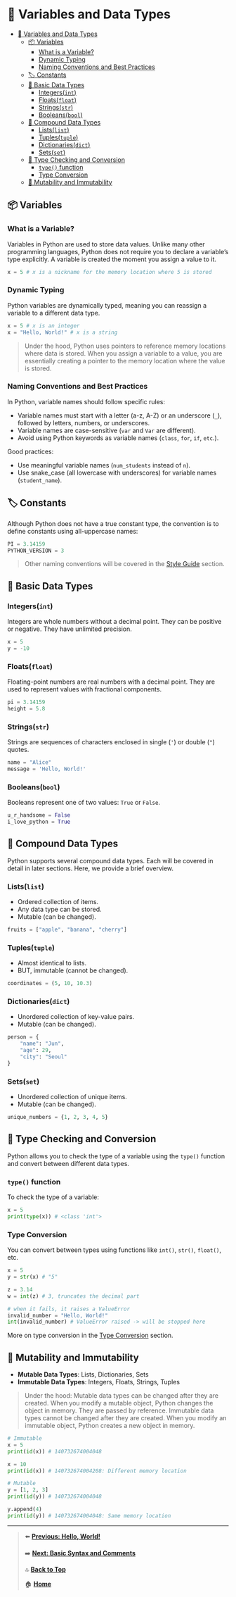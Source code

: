 # 📘 Variables and Data Types

- [📘 Variables and Data Types](#-variables-and-data-types)
  - [📦 Variables](#-variables)
    - [What is a Variable?](#what-is-a-variable)
    - [Dynamic Typing](#dynamic-typing)
    - [Naming Conventions and Best Practices](#naming-conventions-and-best-practices)
  - [🏷️ Constants](#️-constants)
  - [🔢 Basic Data Types](#-basic-data-types)
    - [Integers(`int`)](#integersint)
    - [Floats(`float`)](#floatsfloat)
    - [Strings(`str`)](#stringsstr)
    - [Booleans(`bool`)](#booleansbool)
  - [🧱 Compound Data Types](#-compound-data-types)
    - [Lists(`list`)](#listslist)
    - [Tuples(`tuple`)](#tuplestuple)
    - [Dictionaries(`dict`)](#dictionariesdict)
    - [Sets(`set`)](#setsset)
  - [📐 Type Checking and Conversion](#-type-checking-and-conversion)
    - [`type()` function](#type-function)
    - [Type Conversion](#type-conversion)
  - [🔗 Mutability and Immutability](#-mutability-and-immutability)

## 📦 Variables

### What is a Variable?

Variables in Python are used to store data values. Unlike many other programming languages, Python does not require you to declare a variable’s type explicitly. A variable is created the moment you assign a value to it.

```python
x = 5 # x is a nickname for the memory location where 5 is stored
```

### Dynamic Typing

Python variables are dynamically typed, meaning you can reassign a variable to a different data type.

```python
x = 5 # x is an integer
x = "Hello, World!" # x is a string
```

> Under the hood, Python uses pointers to reference memory locations where data is stored. When you assign a variable to a value, you are essentially creating a pointer to the memory location where the value is stored.

### Naming Conventions and Best Practices

In Python, variable names should follow specific rules:

- Variable names must start with a letter (a-z, A-Z) or an underscore (`_`), followed by letters, numbers, or underscores.
- Variable names are case-sensitive (`var` and `Var` are different).
- Avoid using Python keywords as variable names (`class`, `for`, `if`, `etc`.).

Good practices:

- Use meaningful variable names (`num_students` instead of `n`).
- Use snake_case (all lowercase with underscores) for variable names (`student_name`).

## 🏷️ Constants

Although Python does not have a true constant type, the convention is to define constants using all-uppercase names:

```python
PI = 3.14159
PYTHON_VERSION = 3
```

> Other naming conventions will be covered in the [Style Guide](../additional-topics/style-guide.md) section.

## 🔢 Basic Data Types

### Integers(`int`)

Integers are whole numbers without a decimal point. They can be positive or negative. They have unlimited precision.

```python
x = 5
y = -10
```

### Floats(`float`)

Floating-point numbers are real numbers with a decimal point. They are used to represent values with fractional components.

```python
pi = 3.14159
height = 5.8
```

### Strings(`str`)

Strings are sequences of characters enclosed in single (`'`) or double (`"`) quotes.

```python
name = "Alice"
message = 'Hello, World!'
```

### Booleans(`bool`)

Booleans represent one of two values: `True` or `False`.

```python
u_r_handsome = False
i_love_python = True
```

## 🧱 Compound Data Types

Python supports several compound data types. Each will be covered in detail in later sections. Here, we provide a brief overview.

### Lists(`list`)

- Ordered collection of items.
- Any data type can be stored.
- Mutable (can be changed).

```python
fruits = ["apple", "banana", "cherry"]
```

### Tuples(`tuple`)

- Almost identical to lists.
- BUT, immutable (cannot be changed).

```python
coordinates = (5, 10, 10.3)
```

### Dictionaries(`dict`)

- Unordered collection of key-value pairs.
- Mutable (can be changed).

```python
person = {
    "name": "Jun",
    "age": 29,
    "city": "Seoul"
}
```

### Sets(`set`)

- Unordered collection of unique items.
- Mutable (can be changed).

```python
unique_numbers = {1, 2, 3, 4, 5}
```

## 📐 Type Checking and Conversion

Python allows you to check the type of a variable using the `type()` function and convert between different data types.

### `type()` function

To check the type of a variable:

```python
x = 5
print(type(x)) # <class 'int'>
```

### Type Conversion

You can convert between types using functions like `int()`, `str()`, `float()`, etc.

```python
x = 5
y = str(x) # "5"

z = 3.14
w = int(z) # 3, truncates the decimal part

# when it fails, it raises a ValueError
invalid_number = "Hello, World!"
int(invalid_number) # ValueError raised -> will be stopped here
```

More on type conversion in the [Type Conversion](./type-conversion.md) section.

## 🔗 Mutability and Immutability

- **Mutable Data Types**: Lists, Dictionaries, Sets
- **Immutable Data Types**: Integers, Floats, Strings, Tuples

> Under the hood:
> Mutable data types can be changed after they are created. When you modify a mutable object, Python changes the object in memory. They are passed by reference.
> Immutable data types cannot be changed after they are created. When you modify an immutable object, Python creates a new object in memory.

```python
# Immutable
x = 5
print(id(x)) # 140732674004048

x = 10
print(id(x)) # 140732674004208: Different memory location

# Mutable
y = [1, 2, 3]
print(id(y)) # 140732674004048

y.append(4)
print(id(y)) # 140732674004048: Same memory location
```

---

> ⬅️ **[Previous: Hello, World!](./hello-world.md)**
>
> ➡️ **[Next: Basic Syntax and Comments](./basic-syntax-and-comments.md)**
>
> 🔝 **[Back to Top](#-variables-and-data-types)**
>
> 🏠 **[Home](../../index.md)**
